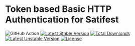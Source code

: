 
Token based Basic HTTP Authentication for Satifest
==============

![GitHub Action](https://github.com/satifest/auth-token/workflows/tests/badge.svg)
[![Latest Stable Version](https://poser.pugx.org/satifest/auth-token/v/stable)](https://packagist.org/packages/satifest/auth-token)
[![Total Downloads](https://poser.pugx.org/satifest/auth-token/downloads)](https://packagist.org/packages/satifest/auth-token)
[![Latest Unstable Version](https://poser.pugx.org/satifest/auth-token/v/unstable)](https://packagist.org/packages/satifest/auth-token)
[![License](https://poser.pugx.org/satifest/auth-token/license)](https://packagist.org/packages/satifest/auth-token)
